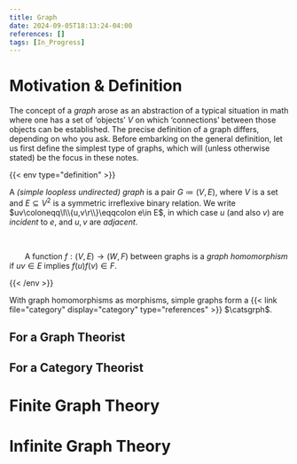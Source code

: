 ```yaml
---
title: Graph
date: 2024-09-05T18:13:24-04:00
references: []
tags: [In_Progress]
---
```


# Motivation & Definition

The concept of a *graph* arose as an abstraction of a typical situation in math where one has a set of ‘objects’ $V$ on which ‘connections’ between those objects can be established. The precise definition of a graph differs, depending on who you ask. Before embarking on the general definition, let us first define the simplest type of graphs, which will (unless otherwise stated) be the focus in these notes.

{{< env type="definition" >}}

A *(simple loopless undirected) graph* is a pair $G\coloneqq(V,E)$, where $V$ is a set and $E\subseteq V^2$ is a symmetric irreflexive binary relation. We write $uv\coloneqq\l\\{u,v\r\\}\eqqcolon e\in E$, in which case $u$ (and also $v$) are *incident* to $e$, and $u,v$ are *adjacent*.

<br>

&emsp;&emsp;A function $f:(V,E)\to(W,F)$ between graphs is a *graph homomorphism* if $uv\in E$ implies $f(u)f(v)\in F$.

{{< /env >}}

With graph homomorphisms as morphisms, simple graphs form a {{< link file="category" display="category" type="references" >}} $\catsgrph$.

<div class="space"></div>

## For a Graph Theorist

<div class="space"></div>

## For a Category Theorist

# Finite Graph Theory

# Infinite Graph Theory
